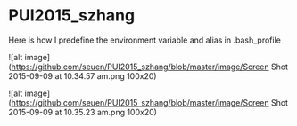 # PUI2015_szhang
Here is how I predefine the environment variable and alias in .bash_profile

![alt image](https://github.com/seuen/PUI2015_szhang/blob/master/image/Screen Shot 2015-09-09 at 10.34.57 am.png 100x20)


![alt image](https://github.com/seuen/PUI2015_szhang/blob/master/image/Screen Shot 2015-09-09 at 10.35.23 am.png 100x20)
